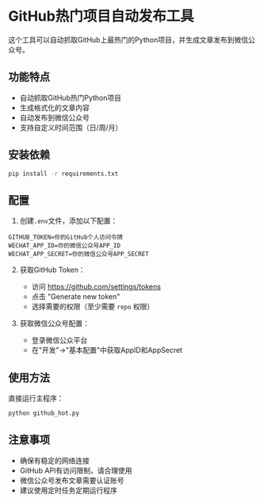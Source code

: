 # GitHub热门项目自动发布工具

这个工具可以自动抓取GitHub上最热门的Python项目，并生成文章发布到微信公众号。

## 功能特点

- 自动抓取GitHub热门Python项目
- 生成格式化的文章内容
- 自动发布到微信公众号
- 支持自定义时间范围（日/周/月）

## 安装依赖

```bash
pip install -r requirements.txt
```

## 配置

1. 创建`.env`文件，添加以下配置：

```
GITHUB_TOKEN=你的GitHub个人访问令牌
WECHAT_APP_ID=你的微信公众号APP_ID
WECHAT_APP_SECRET=你的微信公众号APP_SECRET
```

2. 获取GitHub Token：
   - 访问 https://github.com/settings/tokens
   - 点击 "Generate new token"
   - 选择需要的权限（至少需要 `repo` 权限）

3. 获取微信公众号配置：
   - 登录微信公众平台
   - 在"开发"->"基本配置"中获取AppID和AppSecret

## 使用方法

直接运行主程序：

```bash
python github_hot.py
```

## 注意事项

- 确保有稳定的网络连接
- GitHub API有访问限制，请合理使用
- 微信公众号发布文章需要认证账号
- 建议使用定时任务定期运行程序 